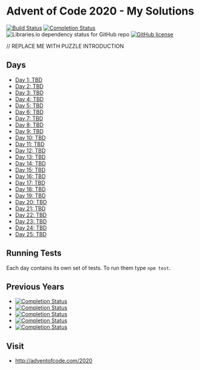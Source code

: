 # Advent of Code 2020 - My Solutions
[![Build Status](https://github.com/kellygrape/adventofcode-2020/workflows/build/badge.svg)](https://github.com/kellygrape/adventofcode-2020/actions)
[![Completion Status](https://img.shields.io/endpoint?url=https://raw.githubusercontent.com/kellygrape/adventofcode-2020/master/.github/badges/completion.json)](https://github.com/kellygrape/adventofcode-2020)
![Libraries.io dependency status for GitHub repo](https://img.shields.io/librariesio/github/kellygrape/adventofcode-2020)
[![GitHub license](https://img.shields.io/badge/license-MIT-blue.svg)](https://raw.githubusercontent.com/kellygrape/adventofcode-2020/master/LICENSE)

// REPLACE ME WITH PUZZLE INTRODUCTION

## Days

- [Day 1: TBD](day-01/)
- [Day 2: TBD](day-02/)
- [Day 3: TBD](day-03/)
- [Day 4: TBD](day-04/)
- [Day 5: TBD](day-05/)
- [Day 6: TBD](day-06/)
- [Day 7: TBD](day-07/)
- [Day 8: TBD](day-08/)
- [Day 9: TBD](day-09/)
- [Day 10: TBD](day-10/)
- [Day 11: TBD](day-11/)
- [Day 12: TBD](day-12/)
- [Day 13: TBD](day-13/)
- [Day 14: TBD](day-14/)
- [Day 15: TBD](day-15/)
- [Day 16: TBD](day-16/)
- [Day 17: TBD](day-17/)
- [Day 18: TBD](day-18/)
- [Day 19: TBD](day-19/)
- [Day 20: TBD](day-20/)
- [Day 21: TBD](day-21/)
- [Day 22: TBD](day-22/)
- [Day 23: TBD](day-23/)
- [Day 24: TBD](day-24/)
- [Day 25: TBD](day-25/)

## Running Tests

Each day contains its own set of tests. To run them type `npm test`.

## Previous Years
- [![Completion Status](https://img.shields.io/endpoint?url=https://raw.githubusercontent.com/kellygrape/adventofcode-2019/master/.github/badges/completion.json&label=2019)](https://github.com/kellygrape/adventofcode-2019)
- [![Completion Status](https://img.shields.io/endpoint?url=https://raw.githubusercontent.com/kellygrape/adventofcode-2018/master/.github/badges/completion.json&label=2018)](https://github.com/kellygrape/adventofcode-2018)
- [![Completion Status](https://img.shields.io/endpoint?url=https://raw.githubusercontent.com/kellygrape/adventofcode-2017/master/.github/badges/completion.json&label=2017)](https://github.com/kellygrape/adventofcode-2017)
- [![Completion Status](https://img.shields.io/endpoint?url=https://raw.githubusercontent.com/kellygrape/adventofcode-2016/master/.github/badges/completion.json&label=2016)](https://github.com/kellygrape/adventofcode-2016)
- [![Completion Status](https://img.shields.io/endpoint?url=https://raw.githubusercontent.com/kellygrape/adventofcode-2015/master/.github/badges/completion.json&label=2015)](https://github.com/kellygrape/adventofcode-2015)

## Visit
- http://adventofcode.com/2020
